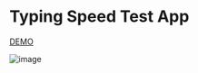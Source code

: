 # Typing Speed Test App

[DEMO](https://typing-speed-test-b8b51f.netlify.app/)

![image](https://github.com/ferhatkplnn/typing-speed-app/assets/29931637/5ce9bd57-643e-4c6e-98e9-9a7bd6ab94cb)
